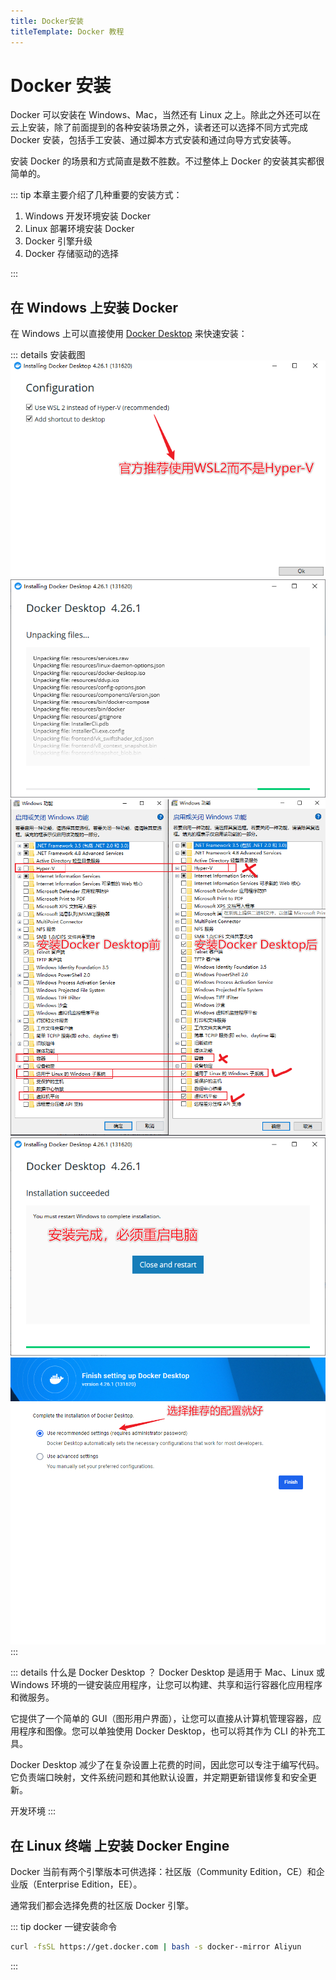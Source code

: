 ```yaml
---
title: Docker安装
titleTemplate: Docker 教程
---
```


# Docker 安装

Docker 可以安装在 Windows、Mac，当然还有 Linux 之上。除此之外还可以在云上安装，除了前面提到的各种安装场景之外，读者还可以选择不同方式完成 Docker 安装，包括手工安装、通过脚本方式安装和通过向导方式安装等。

安装 Docker 的场景和方式简直是数不胜数。不过整体上 Docker 的安装其实都很简单的。

::: tip 本章主要介绍了几种重要的安装方式：

1. Windows 开发环境安装 Docker
2. Linux 部署环境安装 Docker
3. Docker 引擎升级
4. Docker 存储驱动的选择

:::

## 在 Windows 上安装 Docker

在 Windows 上可以直接使用 [Docker Desktop](https://docs.docker.com/desktop/install/windows-install/) 来快速安装：

::: details 安装截图
![](/assets/docker/004.png)
![](/assets/docker/005.png)
![](/assets/docker/006.png)
![](/assets/docker/007.png)
![](/assets/docker/008.png)
:::

::: details 什么是 Docker Desktop ？
Docker Desktop 是适用于 Mac、Linux 或 Windows 环境的一键安装应用程序，让您可以构建、共享和运行容器化应用程序和微服务。

它提供了一个简单的 GUI（图形用户界面），让您可以直接从计算机管理容器，应用程序和图像。您可以单独使用 Docker Desktop，也可以将其作为 CLI 的补充工具。

Docker Desktop 减少了在复杂设置上花费的时间，因此您可以专注于编写代码。它负责端口映射，文件系统问题和其他默认设置，并定期更新错误修复和安全更新。

开发环境
:::

## 在 Linux 终端 上安装 Docker Engine

Docker 当前有两个引擎版本可供选择：社区版（Community Edition，CE）和企业版（Enterprise Edition，EE）。

通常我们都会选择免费的社区版 Docker 引擎。

::: tip docker 一键安装命令

```bash
curl -fsSL https://get.docker.com | bash -s docker--mirror Aliyun
```

:::
